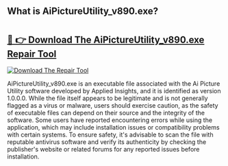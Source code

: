 ## What is AiPictureUtility_v890.exe? 

# <h2><a href="https://exedetect.com/download.php?AiPictureUtility_v890.exe">🔗 👉 Download The AiPictureUtility_v890.exe Repair Tool</a></h2>

[![Download The Repair Tool](https://exedetect.com/download-button.jpg)](https://exedetect.com/download.php?AiPictureUtility_v890.exe)

AiPictureUtility_v890.exe is an executable file associated with the Ai Picture Utility software developed by Applied Insights, and it is identified as version 1.0.0.0. While the file itself appears to be legitimate and is not generally flagged as a virus or malware, users should exercise caution, as the safety of executable files can depend on their source and the integrity of the software. Some users have reported encountering errors while using the application, which may include installation issues or compatibility problems with certain systems. To ensure safety, it's advisable to scan the file with reputable antivirus software and verify its authenticity by checking the publisher's website or related forums for any reported issues before installation.